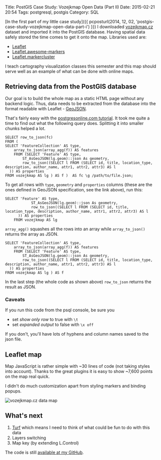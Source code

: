 Title: PostGIS Case Study: Vozejkmap Open Data (Part II)
Date: 2015-02-21 20:54
Tags: postgresql, postgis
Category: SQL

[In the first part of my little case study]({{ pcposturl(2014, 12, 02, 'postgis-case-study-vozejkmap-open-data-part-i') }}) I downloaded [vozejkmap.cz](http://vozejkmap.cz) dataset and imported it into the PostGIS database. Having spatial data safely stored the time comes to get it onto the map. Libraries used are:

- [Leaflet](http://leafletjs.com)
- [Leaflet.awesome-markers](https://github.com/lvoogdt/Leaflet.awesome-markers)
- [Leaflet.markercluster](https://github.com/Leaflet/Leaflet.markercluster)

I teach cartography visualization classes this semester and this map should serve well as an example of what can be done with online maps.

## Retrieving data from the PostGIS database

Our goal is to build the whole map as a static HTML page without any backend logic. Thus, data needs to be extracted from the database into the format readable with Leaflet - [GeoJSON](http://geojson.org/).

That's fairly easy with the [postgresonline.com tutorial](http://www.postgresonline.com/journal/archives/267-Creating-GeoJSON-Feature-Collections-with-JSON-and-PostGIS-functions.html). It took me quite a time to find out what the following query does. Splitting it into smaller chunks helped a lot.

    SELECT row_to_json(fc)
    FROM (
    SELECT 'FeatureCollection' AS type,
        array_to_json(array_agg(f)) AS features
        FROM (SELECT 'Feature' AS type,
            ST_AsGeoJSON(lg.geom)::json As geometry,
            row_to_json((SELECT l FROM (SELECT id, title, location_type, description, author_name, attr1, attr2, attr3) AS l
      )) AS properties
    FROM vozejkmap AS lg ) AS f )  AS fc \g /path/to/file.json;

To get all rows with `type`, `geometry` and `properties` columns (these are the ones defined in GeoJSON specification, see the link above), run this:

    SELECT 'Feature' AS type,
                ST_AsGeoJSON(lg.geom)::json As geometry,
                row_to_json((SELECT l FROM (SELECT id, title, location_type, description, author_name, attr1, attr2, attr3) AS l
          )) AS properties
        FROM vozejkmap AS lg

`array_agg()` squashes all the rows into an array while `array_to_json()` returns the array as JSON.

    SELECT 'FeatureCollection' AS type,
        array_to_json(array_agg(f)) AS features
        FROM (SELECT 'Feature' AS type,
            ST_AsGeoJSON(lg.geom)::json As geometry,
            row_to_json((SELECT l FROM (SELECT id, title, location_type, description, author_name, attr1, attr2, attr3) AS l
      )) AS properties
    FROM vozejkmap AS lg ) AS f

In the last step (the whole code as shown above) `row_to_json` returns the result as JSON.

### Caveats

If you run this code from the psql console, be sure you

- set *show only row* to true with `\t`
- set *expanded output* to false with `\x off`

If you don't, you'll have lots of hyphens and column names saved to the json file.

## Leaflet map

Map JavaScript is rather simple with ~30 lines of code (not taking styles into account). Thanks to the great plugins it is easy to show ~7,600 points on the map real quick.

I didn't do much customization apart from styling markers and binding popups.

<img src="{filename}/assets/postgis-case-study-vozejkmap-open-data-part-ii/map.png" title="vozejkmap.cz data map" class="img-responsive centered">

## What's next

1. [Turf](http://turfjs.org) which means I need to think of what could be fun to do with this data
2. Layers switching
3. Map key (by extending L.Control)

The code is still [available at my GitHub](https://github.com/zimmicz/vozejkmap-to-postgis).
